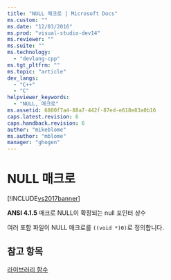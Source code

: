 ```yaml
---
title: "NULL 매크로 | Microsoft Docs"
ms.custom: ""
ms.date: "12/03/2016"
ms.prod: "visual-studio-dev14"
ms.reviewer: ""
ms.suite: ""
ms.technology: 
  - "devlang-cpp"
ms.tgt_pltfrm: ""
ms.topic: "article"
dev_langs: 
  - "C++"
  - "C"
helpviewer_keywords: 
  - "NULL, 매크로"
ms.assetid: 6800f7a4-88a7-442f-87ed-e618e83a0b16
caps.latest.revision: 6
caps.handback.revision: 6
author: "mikeblome"
ms.author: "mblome"
manager: "ghogen"
---
```

# NULL 매크로
[!INCLUDE[vs2017banner](../assembler/inline/includes/vs2017banner.md)]

**ANSI 4.1.5** 매크로 NULL이 확장되는 null 포인터 상수  
  
 여러 포함 파일이 NULL 매크로를 `((void *)0)`로 정의합니다.  
  
## 참고 항목  
 [라이브러리 함수](../c-language/library-functions.md)